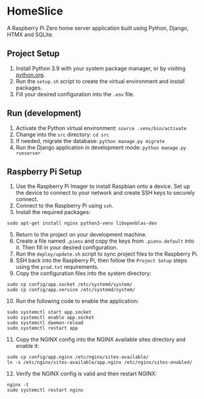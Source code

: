 # HomeSlice

A Raspberry Pi Zero home server application built using Python, Django, HTMX and SQLite.

## Project Setup

1. Install Python 3.9 with your system package manager, or by visiting [python.org](https://www.python.org/downloads/).
2. Run the `setup.sh` script to create the virtual environment and install packages.
3. Fill your desired configuration into the `.env` file.

## Run (development)

1. Activate the Python virtual environment: `source .venv/bin/activate`
2. Change into the `src` directory: `cd src`
3. If needed, migrate the database: `python manage.py migrate`
4. Run the Django application in development mode: `python manage.py runserver`

## Raspberry Pi Setup

1. Use the Raspberry Pi Imager to install Raspbian onto a device. Set up the device to connect to your network and create SSH keys to securely connect.
2. Connect to the Raspberry Pi using `ssh`.
4. Install the required packages:
```
sudo apt-get install nginx python3-venv libopenblas-dev
```
5. Return to the project on your development machine.
6. Create a file named `.pienv` and copy the keys from `.pienv.default` into it. Then fill in your desired configuration.
7. Run the `deploy/update.sh` script to sync project files to the Raspberry Pi.
8. SSH back into the Raspberry Pi, then follow the `Project Setup` steps using the `prod.txt` requirements.
9. Copy the configuration files into the system directory:
```
sudo cp config/app.socket /etc/systemd/system/
sudo cp config/app.service /etc/systemd/system/
```
10. Run the following code to enable the application:
```
sudo systemctl start app.socket
sudo systemctl enable app.socket
sudo systemctl daemon-reload
sudo systemctl restart app
```
11. Copy the NGINX config into the NGINX available sites directory and enable it:
```
sudo cp config/app.nginx /etc/nginx/sites-available/
ln -s /etc/nginx/sites-available/app.nginx /etc/nginx/sites-enabled/
```
12. Verify the NGINX config is valid and then restart NGINX:
```
nginx -t
sudo systemctl restart nginx
```
